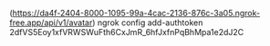 (https://da4f-2404-8000-1095-99a-4cac-2136-876c-3a05.ngrok-free.app/api/v1/avatar)
ngrok config add-authtoken 2dfVS5Eoy1xfVRWSWuFth6CxJmR_6hfJxfnPqBhMpa1e2dJ2C
